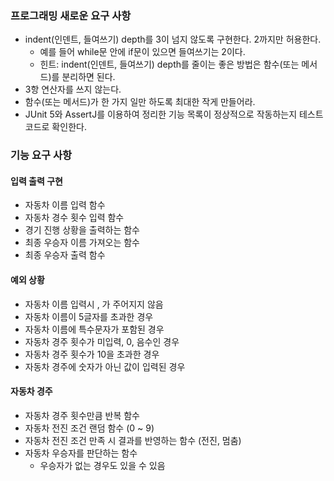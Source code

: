 ### 프로그래밍 새로운 요구 사항

- indent(인덴트, 들여쓰기) depth를 3이 넘지 않도록 구현한다. 2까지만 허용한다.
  - 예를 들어 while문 안에 if문이 있으면 들여쓰기는 2이다.
  - 힌트: indent(인덴트, 들여쓰기) depth를 줄이는 좋은 방법은 함수(또는 메서드)를 분리하면 된다.
- 3항 연산자를 쓰지 않는다.
- 함수(또는 메서드)가 한 가지 일만 하도록 최대한 작게 만들어라. 
- JUnit 5와 AssertJ를 이용하여 정리한 기능 목록이 정상적으로 작동하는지 테스트 코드로 확인한다.

### 기능 요구 사항

#### 입력 출력 구현

- 자동차 이름 입력 함수
- 자동차 경수 횟수 입력 함수
- 경기 진행 상황을 출력하는 함수
- 최종 우승자 이름 가져오는 함수
- 최종 우승자 출력 함수

#### 예외 상황

- 자동차 이름 입력시 , 가 주어지지 않음
- 자동차 이름이 5글자를 초과한 경우
- 자동차 이름에 특수문자가 포함된 경우
- 자동차 경주 횟수가 미입력, 0, 음수인 경우
- 자동차 경주 횟수가 10을 초과한 경우
- 자동차 경주에 숫자가 아닌 값이 입력된 경우

#### 자동차 경주

- 자동차 경주 횟수만큼 반복 함수
- 자동차 전진 조건 랜덤 함수 (0 ~ 9)
- 자동차 전진 조건 만족 시 결과를 반영하는 함수 (전진, 멈춤)
- 자동차 우승자를 판단하는 함수
  - 우승자가 없는 경우도 있을 수 있음

